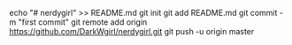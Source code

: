 

echo "# nerdygirl" >> README.md
git init
git add README.md
git commit -m "first commit"
git remote add origin https://github.com/DarkWgirl/nerdygirl.git
git push -u origin master
